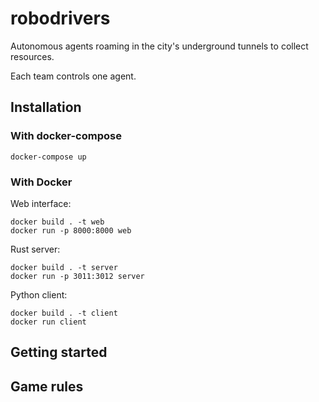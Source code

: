 # robodrivers

Autonomous agents roaming in the city's underground tunnels to collect resources.

Each team controls one agent.

## Installation

### With docker-compose

```
docker-compose up
```

### With Docker

Web interface:
```
docker build . -t web
docker run -p 8000:8000 web
```

Rust server:
```
docker build . -t server
docker run -p 3011:3012 server
```

Python client:
```
docker build . -t client
docker run client
```

## Getting started


## Game rules

